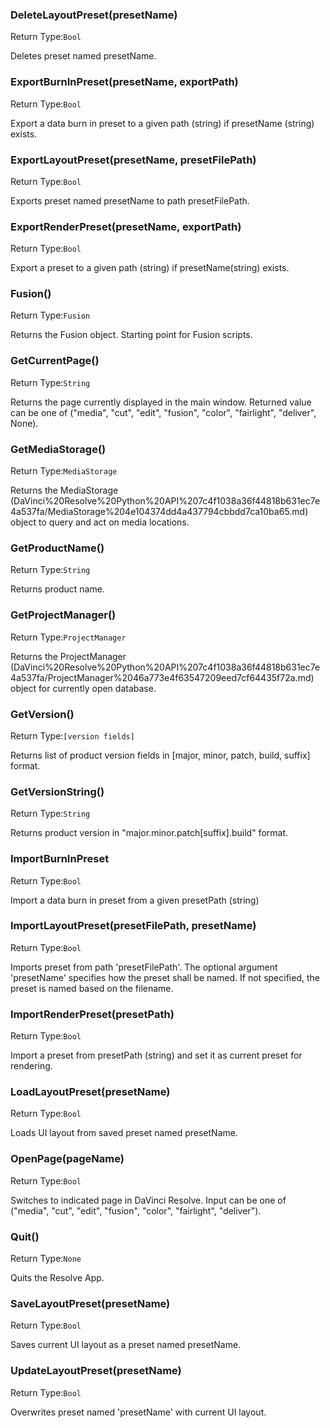 ###  DeleteLayoutPreset(presetName)                 
Return Type:`Bool`

Deletes preset named presetName.

### ExportBurnInPreset(presetName, exportPath)
Return Type:`Bool`

Export a data burn in preset to a given path (string) if presetName (string) exists.

###  ExportLayoutPreset(presetName, presetFilePath) 
Return Type:`Bool`

Exports preset named presetName to path presetFilePath.

### ExportRenderPreset(presetName, exportPath)
Return Type:`Bool`

Export a preset to a given path (string) if presetName(string) exists.

###  Fusion()                                       
Return Type:`Fusion`

Returns the Fusion object. Starting point for Fusion scripts.

###  GetCurrentPage()                               
Return Type:`String`

Returns the page currently displayed in the main window. Returned value can be one of ("media", "cut", "edit", "fusion", "color", "fairlight", "deliver", None).

###  GetMediaStorage()                              
Return Type:`MediaStorage`

Returns the MediaStorage (DaVinci%20Resolve%20Python%20API%207c4f1038a36f44818b631ec7e4a537fa/MediaStorage%204e104374dd4a437794cbbdd7ca10ba65.md)  object to query and act on media locations.

###  GetProductName()                               
Return Type:`String`

Returns product name.

###  GetProjectManager()                            
Return Type:`ProjectManager`

Returns the ProjectManager (DaVinci%20Resolve%20Python%20API%207c4f1038a36f44818b631ec7e4a537fa/ProjectManager%2046a773e4f63547209eed7cf64435f72a.md) object for currently open database.

###  GetVersion()                                   
Return Type:`[version fields]`

Returns list of product version fields in [major, minor, patch, build, suffix] format.

###  GetVersionString()                             
Return Type:`String`

Returns product version in "major.minor.patch[suffix].build" format.

### ImportBurnInPreset
Return Type:`Bool`

Import a data burn in preset from a given presetPath (string)

###  ImportLayoutPreset(presetFilePath, presetName) 
Return Type:`Bool`

Imports preset from path 'presetFilePath'. 
The optional argument 'presetName' specifies how the preset shall be named.
If not specified, the preset is named based on the filename.

### ImportRenderPreset(presetPath)
Return Type:`Bool`

Import a preset from presetPath (string) and set it as current preset for rendering.

###  LoadLayoutPreset(presetName)                   
Return Type:`Bool`

Loads UI layout from saved preset named presetName.

###  OpenPage(pageName)                             
Return Type:`Bool`

Switches to indicated page in DaVinci Resolve. 
Input can be one of ("media", "cut", "edit", "fusion", "color", "fairlight", "deliver").

###  Quit()                                         
Return Type:`None`

Quits the Resolve App.

###  SaveLayoutPreset(presetName)                   
Return Type:`Bool`

Saves current UI layout as a preset named presetName.

###  UpdateLayoutPreset(presetName)                 
Return Type:`Bool`

Overwrites preset named 'presetName' with current UI layout.


